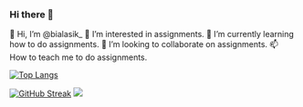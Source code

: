 ### Hi there 👋

👋 Hi, I’m @bialasik_
👀 I’m interested in assignments.
🌱 I’m currently learning how to do assignments.
💞️ I’m looking to collaborate on assignments.
📫 How to teach me to do assignments.

[![Top Langs](https://github-readme-stats.vercel.app/api/top-langs/?username=bialas0&show_icons=true&layout=compact&theme=tokyonight)](https://github.com/anuraghazra/github-readme-stats)

[![GitHub Streak](https://streak-stats.demolab.com/?user=bialas0&layout=tokyonight)](https://git.io/streak-stats)       ![](https://media.tenor.com/eFHqZwJiiBkAAAAM/the-rock-the-rock-eyebrows.gif)

